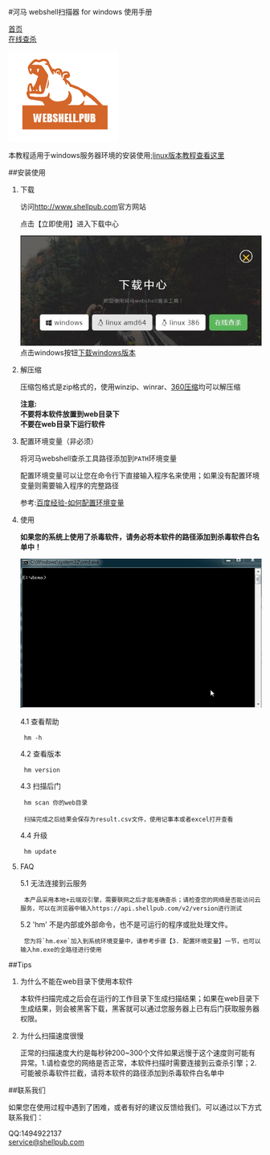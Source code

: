 #河马 webshell扫描器 for windows 使用手册

[首页](http://www.shellpub.com)                 
[在线查杀](http://n.shellpub.com)

![logo](images/1.png)


本教程适用于windows服务器环境的安装使用;[linux版本教程查看这里](http://www.shellpub.com/doc/hm_linux_usage.html)

##安装使用

1. 下载

	访问<http://www.shellpub.com>官方网站

	点击【立即使用】进入下载中心

	![下载中心](images/download.jpg)
	点击windows按钮[下载windows版本](http://www.webshell.pub/download/hm/1.2.0/hm-windows-386.zip)
	
2. 解压缩
	
	压缩包格式是zip格式的，使用winzip、winrar、[360压缩](http://yasuo.360.cn/)均可以解压缩
		

	**注意:**  
	**不要将本软件放置到web目录下**  
	**不要在web目录下运行软件**
	
3. 配置环境变量（非必须）

	将河马webshell查杀工具路径添加到`PATH`环境变量

	配置环境变量可以让您在命令行下直接输入程序名来使用；如果没有配置环境变量则需要输入程序的完整路径

	参考:[百度经验-如何配置环境变量](http://jingyan.baidu.com/article/3ea51489e1c2b752e61bbad0.html)
	

4. 使用

	**如果您的系统上使用了杀毒软件，请务必将本软件的路径添加到杀毒软件白名单中！**

	![教程](images/winusage.gif)
	
	4.1 查看帮助
		
		hm -h

	4.2 查看版本

		hm version

	4.3 扫描后门

		hm scan 你的web目录

		扫描完成之后结果会保存为result.csv文件，使用记事本或者excel打开查看

	4.4 升级

		hm update
	

5. FAQ

	5.1 无法连接到云服务

		本产品采用本地+云端双引擎，需要联网之后才能准确查杀；请检查您的网络是否能访问云服务，可以在浏览器中输入https://api.shellpub.com/v2/version进行测试

	5.2 'hm' 不是内部或外部命令，也不是可运行的程序或批处理文件。

		您为将`hm.exe`加入到系统环境变量中，请参考步骤【3. 配置环境变量】一节，也可以输入hm.exe的全路径进行使用

##Tips

1. 为什么不能在web目录下使用本软件

	本软件扫描完成之后会在运行的工作目录下生成扫描结果；如果在web目录下生成结果，则会被黑客下载，黑客就可以通过您服务器上已有后门获取服务器权限。

2. 为什么扫描速度很慢

	正常的扫描速度大约是每秒钟200~300个文件如果远慢于这个速度则可能有异常。1.请检查您的网络是否正常，本软件扫描时需要连接到云查杀引擎；2.可能被杀毒软件拦截，请将本软件的路径添加到杀毒软件白名单中
	

##联系我们

如果您在使用过程中遇到了困难，或者有好的建议反馈给我们。可以通过以下方式联系我们：
	
   QQ:1494922137  
   <service@shellpub.com>